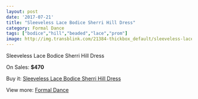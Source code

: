 ```yaml
---
layout: post
date: '2017-07-21'
title: "Sleeveless Lace Bodice Sherri Hill Dress"
category: Formal Dance
tags: ["bodice","hill","beaded","lace","prom"]
image: http://img.transblink.com/21384-thickbox_default/sleeveless-lace-bodice-sherri-hill-dress.jpg
---
```

Sleeveless Lace Bodice Sherri Hill Dress

On Sales: **$470**
<a href="https://www.transblink.com/en/formal-dance/6777-sleeveless-lace-bodice-sherri-hill-dress.html"><amp-img layout="responsive" width="600" height="600" src="//img.transblink.com/21384-thickbox_default/sleeveless-lace-bodice-sherri-hill-dress.jpg" alt="Sleeveless Lace Bodice Sherri Hill Dress 0" /></a>
<a href="https://www.transblink.com/en/formal-dance/6777-sleeveless-lace-bodice-sherri-hill-dress.html"><amp-img layout="responsive" width="600" height="600" src="//img.transblink.com/21388-thickbox_default/sleeveless-lace-bodice-sherri-hill-dress.jpg" alt="Sleeveless Lace Bodice Sherri Hill Dress 1" /></a>
<a href="https://www.transblink.com/en/formal-dance/6777-sleeveless-lace-bodice-sherri-hill-dress.html"><amp-img layout="responsive" width="600" height="600" src="//img.transblink.com/21387-thickbox_default/sleeveless-lace-bodice-sherri-hill-dress.jpg" alt="Sleeveless Lace Bodice Sherri Hill Dress 2" /></a>
<a href="https://www.transblink.com/en/formal-dance/6777-sleeveless-lace-bodice-sherri-hill-dress.html"><amp-img layout="responsive" width="600" height="600" src="//img.transblink.com/21386-thickbox_default/sleeveless-lace-bodice-sherri-hill-dress.jpg" alt="Sleeveless Lace Bodice Sherri Hill Dress 3" /></a>
<a href="https://www.transblink.com/en/formal-dance/6777-sleeveless-lace-bodice-sherri-hill-dress.html"><amp-img layout="responsive" width="600" height="600" src="//img.transblink.com/21385-thickbox_default/sleeveless-lace-bodice-sherri-hill-dress.jpg" alt="Sleeveless Lace Bodice Sherri Hill Dress 4" /></a>

Buy it: [Sleeveless Lace Bodice Sherri Hill Dress](https://www.transblink.com/en/formal-dance/6777-sleeveless-lace-bodice-sherri-hill-dress.html "Sleeveless Lace Bodice Sherri Hill Dress")

View more: [Formal Dance](https://www.transblink.com/en/6-formal-dance "Formal Dance")
